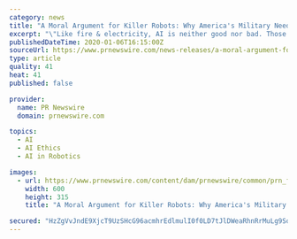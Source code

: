 ```yaml
---
category: news
title: "A Moral Argument for Killer Robots: Why America's Military Needs to Continue Development of Lethal AI"
excerpt: "\"Like fire & electricity, AI is neither good nor bad. Those writing AI code and using AI systems are solely responsible for the morality and the ethics of use.\" Discovery Institute Press is the imprint of the Discovery Institute, a non-profit, non-partisan, public policy think-tank. Discovery Institute's mission is to advance a culture of ..."
publishedDateTime: 2020-01-06T16:15:00Z
sourceUrl: https://www.prnewswire.com/news-releases/a-moral-argument-for-killer-robots-why-americas-military-needs-to-continue-development-of-lethal-ai-300981812.html
type: article
quality: 41
heat: 41
published: false

provider:
  name: PR Newswire
  domain: prnewswire.com

topics:
  - AI
  - AI Ethics
  - AI in Robotics

images:
  - url: https://www.prnewswire.com/content/dam/prnewswire/common/prn_facebook_sharing_logo.jpg
    width: 600
    height: 315
    title: "A Moral Argument for Killer Robots: Why America's Military Needs to Continue Development of Lethal AI"

secured: "HzZgVvJndE9XjcT9UzSHcG96acmhrEdlmulI0f0LD7tJlDWeaRhnRrMuLg9SqKir/djY+poOZ/61a5Myd7I0Kza2E3ozz+37IqEQ3cfWdnfRDnk/voJQ/PNYetFe1DkUKKqYYfsvWQY9qEO1boXLIfYB4TY8sh+RJGq9WcXCcTp+qEW61rNTWozEASXs16wn8WBNkTi4DbQ3KO2pWc+tVYw2nqaXO8irGV/4tHpGImqvkcr+ob9jIg5Es9xIVBaVpjPl5V5x6b8RhtbYQKgz5A==;Hizz4vbthNq/2tK1erQ2eQ=="
---
```


